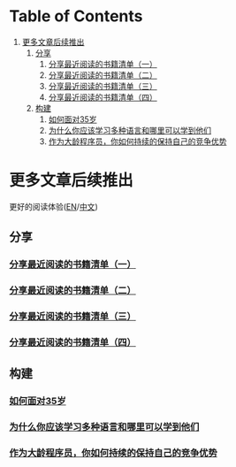 
# Table of Contents

1.  [更多文章后续推出](#org8af831b)
    1.  [分享](#org0c89e23)
        1.  [分享最近阅读的书籍清单（一）](#org88f87bb)
        2.  [分享最近阅读的书籍清单（二）](#org5108e22)
        3.  [分享最近阅读的书籍清单（三）](#orgf4d943d)
        4.  [分享最近阅读的书籍清单（四）](#orge82e223)
    2.  [构建](#org41813ca)
        1.  [如何面对35岁](#org3601e1b)
        2.  [为什么你应该学习多种语言和哪里可以学到他们](#org2dc1336)
        3.  [作为大龄程序员，你如何持续的保持自己的竞争优势](#orgae9a99c)


<a id="org8af831b"></a>

# 更多文章后续推出

更好的阅读体验([EN](https://tiglapiles.github.io/article/)/[中文](https://tiglapiles.github.io/article/src/README.zh.html))


<a id="org0c89e23"></a>

## 分享


<a id="org88f87bb"></a>

### [分享最近阅读的书籍清单（一）](./share_it/recent_reading.md)


<a id="org5108e22"></a>

### [分享最近阅读的书籍清单（二）](./share_it/recent_reading2.zh.md)


<a id="orgf4d943d"></a>

### [分享最近阅读的书籍清单（三）](./share_it/recent_reading3.zh.md)


<a id="orge82e223"></a>

### [分享最近阅读的书籍清单（四）](./share_it/recent_reading4.zh.md)


<a id="org41813ca"></a>

## 构建


<a id="org3601e1b"></a>

### [如何面对35岁](./build_it/how_face_midnight.md)


<a id="org2dc1336"></a>

### [为什么你应该学习多种语言和哪里可以学到他们](./build_it/why_you_should_learn_several_programming_language_and_where_to_learn_them.md)


<a id="orgae9a99c"></a>

### [作为大龄程序员，你如何持续的保持自己的竞争优势](./build_it/older-developer.zh.md)

